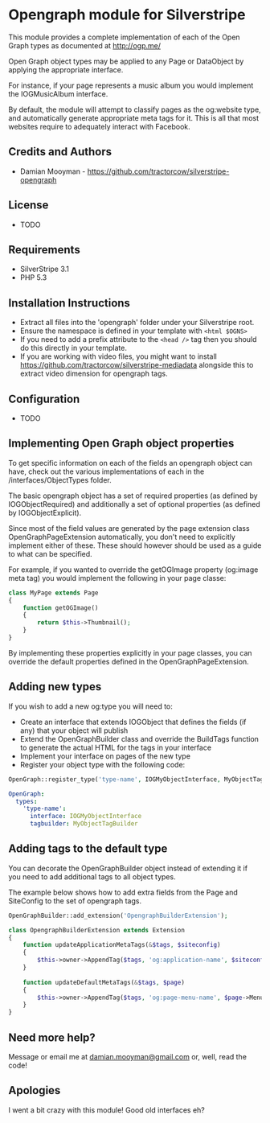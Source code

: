 # Opengraph module for Silverstripe

This module provides a complete implementation of each of the Open Graph types as documented at <http://ogp.me/>

Open Graph object types may be applied to any Page or DataObject by applying the appropriate interface.

For instance, if your page represents a music album you would implement the IOGMusicAlbum interface.

By default, the module will attempt to classify pages as the og:website type, and automatically
generate appropriate meta tags for it. This is all that most websites require to adequately interact
with Facebook.

## Credits and Authors

 * Damian Mooyman - <https://github.com/tractorcow/silverstripe-opengraph>

## License

 * TODO

## Requirements

 * SilverStripe 3.1
 * PHP 5.3

## Installation Instructions

 * Extract all files into the 'opengraph' folder under your Silverstripe root.
 * Ensure the namespace is defined in your template with ``` <html $OGNS> ```
 * If you need to add a prefix attribute to the ``` <head /> ``` tag then you should do this directly
   in your template.
 * If you are working with video files, you might want to install <https://github.com/tractorcow/silverstripe-mediadata>
   alongside this to extract video dimension for opengraph tags.

## Configuration

 * TODO

## Implementing Open Graph object properties

To get specific information on each of the fields an opengraph object can have, check
out the various implementations of each in the /interfaces/ObjectTypes folder.

The basic opengraph object has a set of required properties (as defined by IOGObjectRequired)
and additionally a set of optional properties (as defined by IOGObjectExplicit).

Since most of the field values are generated by the page extension class OpenGraphPageExtension
automatically, you don't need to explicitly implement either of these. These should however
should be used as a guide to what can be specified.

For example, if you wanted to override the getOGImage property (og:image meta tag) you would implement the
following in your page classe:

```php
class MyPage extends Page
{
    function getOGImage()
    {
        return $this->Thumbnail();
    }
}
```

By implementing these properties explicitly in your page classes, you can override the default properties
defined in the OpenGraphPageExtension.

## Adding new types

If you wish to add a new og:type you will need to:
 * Create an interface that extends IOGObject that defines the fields (if any)
   that your object will publish
 * Extend the OpenGraphBuilder class and override the BuildTags function
   to generate the actual HTML for the tags in your interface
 * Implement your interface on pages of the new type
 * Register your object type with the following code:

```php
OpenGraph::register_type('type-name', IOGMyObjectInterface, MyObjectTagBuilder);
```

```yaml
OpenGraph:
  types:
    'type-name':
      interface: IOGMyObjectInterface
      tagbuilder: MyObjectTagBuilder
```

## Adding tags to the default type

You can decorate the OpenGraphBuilder object instead of extending it if you need
to add additional tags to all object types.

The example below shows how to add extra fields from the Page and SiteConfig
to the set of opengraph tags.

```php
OpenGraphBuilder::add_extension('OpengraphBuilderExtension');

class OpengraphBuilderExtension extends Extension
{
    function updateApplicationMetaTags(&$tags, $siteconfig)
    {
        $this->owner->AppendTag($tags, 'og:application-name', $siteconfig->Title);
    }
    
    function updateDefaultMetaTags(&$tags, $page)
    {
        $this->owner->AppendTag($tags, 'og:page-menu-name', $page->MenuTitle);
    }
}
```

## Need more help?

Message or email me at damian.mooyman@gmail.com or, well, read the code!

## Apologies

I went a bit crazy with this module! Good old interfaces eh?
